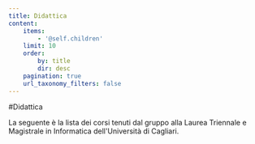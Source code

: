 ```yaml
---
title: Didattica
content:
    items:
        - '@self.children'
    limit: 10
    order:
        by: title
        dir: desc
    pagination: true
    url_taxonomy_filters: false
---
```


#Didattica

La seguente è la lista dei corsi tenuti dal gruppo alla Laurea Triennale e Magistrale in Informatica dell'Università di Cagliari.
